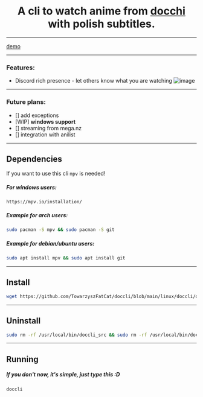 <h1 align="center">
A cli to watch anime from <a href="https://docchi.pl/">docchi</a> with polish subtitles.
</h1>

---

[demo](https://github.com/TowarzyszFatCat/doccli/assets/68988781/15160ff1-c184-4ff6-bf04-8a4ea5fa0370)

---
### Features:
- Discord rich presence - let others know what you are watching
  ![image](https://github.com/TowarzyszFatCat/doccli/assets/68988781/d4644fc9-3f9f-4181-99d3-3c03d442f74d)


---

### Future plans:
- [] add exceptions
- [WIP] **windows support**
- [] streaming from mega.nz
- [] integration with anilist

---

## Dependencies
If you want to use this cli `mpv` is needed!

##### For windows users:

    https://mpv.io/installation/

##### Example for arch users:
```bash
sudo pacman -S mpv && sudo pacman -S git
```
##### Example for debian/ubuntu users:
```bash
sudo apt install mpv && sudo apt install git
```
---

## Install
```bash
wget https://github.com/TowarzyszFatCat/doccli/blob/main/linux/doccli/doccli && sudo chmod +x doccli && sudo mv doccli /usr/local/bin
```
---

## Uninstall
```bash
sudo rm -rf /usr/local/bin/doccli_src && sudo rm -rf /usr/local/bin/doccli
```
---

## Running
##### If you don't now, it's simple, just type this :D
```bash
doccli
```